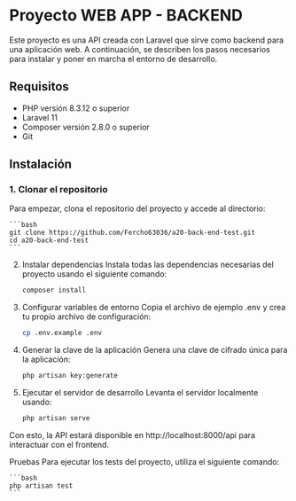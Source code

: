# Proyecto WEB APP - BACKEND

Este proyecto es una API creada con Laravel que sirve como backend para una aplicación web. A continuación, se describen los pasos necesarios para instalar y poner en marcha el entorno de desarrollo.

## Requisitos

- PHP versión 8.3.12 o superior
- Laravel 11
- Composer versión 2.8.0 o superior
- Git

## Instalación

### 1. Clonar el repositorio
Para empezar, clona el repositorio del proyecto y accede al directorio:

    ```bash
    git clone https://github.com/Fercho63036/a20-back-end-test.git
    cd a20-back-end-test
    ```

2. Instalar dependencias
Instala todas las dependencias necesarias del proyecto usando el siguiente comando:

    ```bash
    composer install
    ```

3. Configurar variables de entorno
Copia el archivo de ejemplo .env y crea tu propio archivo de configuración:

    ```bash
    cp .env.example .env
    ```

4. Generar la clave de la aplicación
Genera una clave de cifrado única para la aplicación:

    ```bash
    php artisan key:generate
    ```

5. Ejecutar el servidor de desarrollo
Levanta el servidor localmente usando:

    ```bash
    php artisan serve
    ```
Con esto, la API estará disponible en http://localhost:8000/api para interactuar con el frontend.

Pruebas
Para ejecutar los tests del proyecto, utiliza el siguiente comando:

    ```bash
    php artisan test
    ```